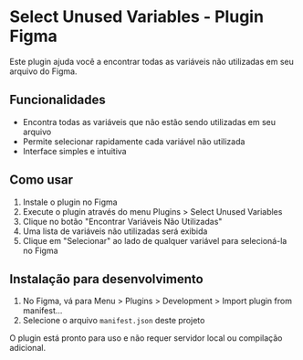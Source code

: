 # Select Unused Variables - Plugin Figma

Este plugin ajuda você a encontrar todas as variáveis não utilizadas em seu arquivo do Figma.

## Funcionalidades

- Encontra todas as variáveis que não estão sendo utilizadas em seu arquivo
- Permite selecionar rapidamente cada variável não utilizada
- Interface simples e intuitiva

## Como usar

1. Instale o plugin no Figma
2. Execute o plugin através do menu Plugins > Select Unused Variables
3. Clique no botão "Encontrar Variáveis Não Utilizadas"
4. Uma lista de variáveis não utilizadas será exibida
5. Clique em "Selecionar" ao lado de qualquer variável para selecioná-la no Figma

## Instalação para desenvolvimento

1. No Figma, vá para Menu > Plugins > Development > Import plugin from manifest...
2. Selecione o arquivo `manifest.json` deste projeto

O plugin está pronto para uso e não requer servidor local ou compilação adicional. 